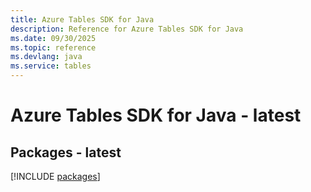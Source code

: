 ```yaml
---
title: Azure Tables SDK for Java
description: Reference for Azure Tables SDK for Java
ms.date: 09/30/2025
ms.topic: reference
ms.devlang: java
ms.service: tables
---
```

# Azure Tables SDK for Java - latest
## Packages - latest
[!INCLUDE [packages](tables-index.md)]